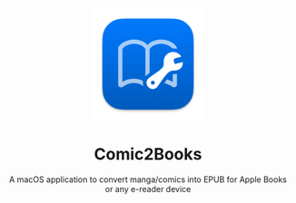 <div align="center">
  <a href="https://github.com/manueldidonna/teevi">
    <img src="./Comic2Books/Assets.xcassets/AppIcon.appiconset/mac-512.png" alt="Logo" width="200" height="200">
  </a>
  <h1 align="center">Comic2Books</h1>
  <p align="center">
    A macOS application to convert manga/comics into EPUB for Apple Books or any e-reader device
  </p>
</div>
